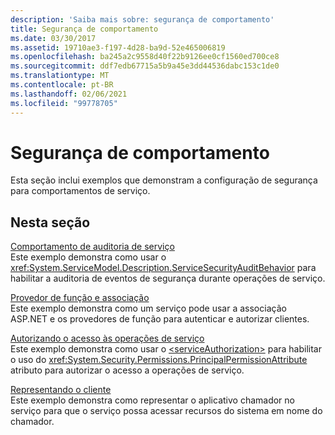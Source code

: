 ```yaml
---
description: 'Saiba mais sobre: segurança de comportamento'
title: Segurança de comportamento
ms.date: 03/30/2017
ms.assetid: 19710ae3-f197-4d28-ba9d-52e465006819
ms.openlocfilehash: ba245a2c9558d40f22b9126ee0cf1560ed700ce8
ms.sourcegitcommit: ddf7edb67715a5b9a45e3dd44536dabc153c1de0
ms.translationtype: MT
ms.contentlocale: pt-BR
ms.lasthandoff: 02/06/2021
ms.locfileid: "99778705"
---
```

# <a name="behavior-security"></a>Segurança de comportamento

Esta seção inclui exemplos que demonstram a configuração de segurança para comportamentos de serviço.  
  
## <a name="in-this-section"></a>Nesta seção  

 [Comportamento de auditoria de serviço](service-auditing-behavior.md)  
 Este exemplo demonstra como usar o <xref:System.ServiceModel.Description.ServiceSecurityAuditBehavior> para habilitar a auditoria de eventos de segurança durante operações de serviço.  
  
 [Provedor de função e associação](membership-and-role-provider.md)  
 Este exemplo demonstra como um serviço pode usar a associação ASP.NET e os provedores de função para autenticar e autorizar clientes.  
  
 [Autorizando o acesso às operações de serviço](authorizing-access-to-service-operations.md)  
 Este exemplo demonstra como usar o [\<serviceAuthorization>](../../configure-apps/file-schema/wcf/serviceauthorization-element.md) para habilitar o uso do <xref:System.Security.Permissions.PrincipalPermissionAttribute> atributo para autorizar o acesso a operações de serviço.  
  
 [Representando o cliente](impersonating-the-client.md)  
 Este exemplo demonstra como representar o aplicativo chamador no serviço para que o serviço possa acessar recursos do sistema em nome do chamador.
